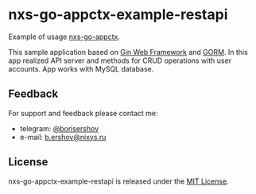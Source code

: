 # nxs-go-appctx-example-restapi

Example of usage [nxs-go-appctx](https://github.com/nixys/nxs-go-appctx).

This sample application based on [Gin Web Framework](github.com/gin-gonic/gin) and [GORM](https://github.com/go-gorm/gorm). In this app realized API server and methods for CRUD operations with user accounts. App works with MySQL database.

## Feedback

For support and feedback please contact me:
- telegram: [@borisershov](https://t.me/borisershov)
- e-mail: b.ershov@nixys.ru

## License

nxs-go-appctx-example-restapi is released under the [MIT License](LICENSE).
